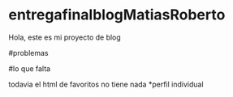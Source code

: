 # entregafinalblogMatiasRoberto

Hola, este es mi proyecto de blog

#problemas


#lo que falta

todavia el html de favoritos no tiene nada
*perfil individual

